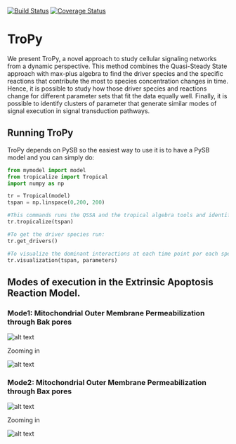 [![Build Status](https://travis-ci.org/LoLab-VU/tropical.svg?branch=master)](https://travis-ci.org/LoLab-VU/tropical)
[![Coverage Status](https://coveralls.io/repos/github/LoLab-VU/tropical/badge.svg?branch=master)](https://coveralls.io/github/LoLab-VU/tropical?branch=master)

# TroPy

We present TroPy, a novel approach to study cellular signaling networks from a dynamic perspective. This method combines the Quasi-Steady State approach with max-plus algebra to find the driver species and the specific reactions that contribute the most to species concentration changes in time. Hence, it is possible to study how those driver species and reactions change for different parameter sets that fit the data equally well. Finally, it is possible to identify clusters of parameter that generate similar modes of signal execution in signal transduction pathways.

## Running TroPy

TroPy depends on PySB so the easiest  way to use it is to have a PySB model and you can simply do:
```python
from mymodel import model
from tropicalize import Tropical
import numpy as np

tr = Tropical(model)
tspan = np.linspace(0,200, 200)

#This commands runs the QSSA and the tropical algebra tools and identify the drivers and passenger species
tr.tropicalize(tspan)

#To get the driver species run:
tr.get_drivers()

#To visualize the dominant interactions at each time point por each species run:
tr.visualization(tspan, parameters)
```
## Modes of execution in the Extrinsic Apoptosis Reaction Model.
### Mode1: Mitochondrial Outer Membrane Permeabilization through Bak pores

![alt text](https://github.com/LoLab-VU/tropical/blob/master/visualization/examples/Results_EARM/file408_bak.png)

Zooming in

![alt text](https://github.com/LoLab-VU/tropical/blob/master/visualization/examples/Results_EARM/file408_bak_zoom.png)

### Mode2: Mitochondrial Outer Membrane Permeabilization through Bax pores

![alt text](https://github.com/LoLab-VU/tropical/blob/master/visualization/examples/Results_EARM/file439_bax.png)

Zooming in

![alt text](https://github.com/LoLab-VU/tropical/blob/master/visualization/examples/Results_EARM/file439_bax_zoom.png)
